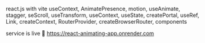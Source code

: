 react.js with vite useContext, AnimatePresence, motion, useAnimate, stagger, seScroll, useTransform, useContext, useState, createPortal, useRef, Link, createContext, RouterProvider, createBrowserRouter, components

service is live 🎉
https://react-animating-app.onrender.com